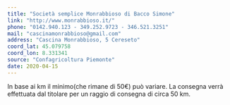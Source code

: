 ```yaml
---
title: "Società semplice Monrabbioso di Bacco Simone"
link: "http://www.monrabbioso.it/"
phone: "0142.940.123 - 349.252.9723 - 346.521.3251"
mail: "cascinamonrabbioso@gmail.com"
address: "Cascina Monrabbioso, 5 Cereseto"
coord_lat: 45.079758
coord_lon: 8.331341
source: "Confagricoltura Piemonte"
date: 2020-04-15
---
```


In base ai km il minimo(che rimane di 50€) può variare. La consegna verrà effettuata dal titolare per un raggio di consegna di circa 50 km.